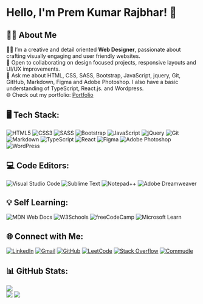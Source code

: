 # Hello, I'm Prem Kumar Rajbhar! 👋

## 👨‍💻 About Me
👨‍🎓 I’m a creative and detail oriented <strong>Web Designer</strong>, passionate about crafting visually engaging and user friendly websites. <br>🤝 Open to collaborating on design focused projects, responsive layouts and UI/UX improvements.<br>💬 Ask me about HTML, CSS, SASS, Bootstrap, JavaScript, jquery, Git, GitHub, Markdown, Figma and Adobe Photoshop. I also have a basic understanding of TypeScript, React.js. and Wordpress.<br>🌐 Check out my portfolio: [Portfolio](https://premkrrajbhar.github.io/Prem-Kumar-Rajbhar/)


## 🖥️ Tech Stack:
![HTML5](https://img.shields.io/badge/HTML5-%23E34F26.svg?style=for-the-badge&logo=html5&logoColor=white) 
![CSS3](https://img.shields.io/badge/CSS3-%231572B6.svg?style=for-the-badge&logo=css3&logoColor=white) 
![SASS](https://img.shields.io/badge/Sass-hotpink.svg?style=for-the-badge&logo=sass&logoColor=white) 
![Bootstrap](https://img.shields.io/badge/Bootstrap-7952B3.svg?style=for-the-badge&logo=bootstrap&logoColor=white) 
![JavaScript](https://img.shields.io/badge/JavaScript-F7DF1E.svg?style=for-the-badge&logo=javascript&logoColor=000) 
![jQuery](https://img.shields.io/badge/jQuery-0769AD.svg?style=for-the-badge&logo=jquery&logoColor=white) 
![Git](https://img.shields.io/badge/Git-%23F05033.svg?style=for-the-badge&logo=git&logoColor=white) 
![Markdown](https://img.shields.io/badge/Markdown-%23000000.svg?style=for-the-badge&logo=markdown&logoColor=white)
![TypeScript](https://img.shields.io/badge/TypeScript-007ACC.svg?style=for-the-badge&logo=typescript&logoColor=white) 
![React](https://img.shields.io/badge/React-%2320232a.svg?style=for-the-badge&logo=react&logoColor=%2361DAFB)
![Figma](https://img.shields.io/badge/figma-%23F24E1E.svg?style=for-the-badge&logo=figma&logoColor=white)
![Adobe Photoshop](https://img.shields.io/badge/Adobe%20Photoshop-31A8FF.svg?style=for-the-badge&logo=Adobe-Photoshop&logoColor=white) 
![WordPress](https://img.shields.io/badge/WordPress-%23117AC9.svg?style=for-the-badge&logo=WordPress&logoColor=white)

## 💻 Code Editors:
![Visual Studio Code](https://custom-icon-badges.demolab.com/badge/Visual%20Studio%20Code-0078d7.svg?logo=vsc&logoColor=white) 
![Sublime Text](https://img.shields.io/badge/Sublime%20Text-%23575757.svg?logo=sublime-text&logoColor=important) 
![Notepad++](https://img.shields.io/badge/Notepad++-90E59A.svg?&logo=notepad%2b%2b&logoColor=black)
![Adobe Dreamweaver](https://img.shields.io/badge/Adobe%20Dreamweaver-FF61F6.svg?&logo=Adobe%20Dreamweaver&logoColor=white)

## 💡 Self Learning:
![MDN Web Docs](https://img.shields.io/badge/MDN%20Web%20Docs-000?logo=mdnwebdocs&logoColor=fff) 
![W3Schools](https://img.shields.io/badge/W3Schools-04AA6D?logo=w3schools&logoColor=fff) 
![freeCodeCamp](https://img.shields.io/badge/freeCodeCamp-0A0A23?logo=freecodecamp&logoColor=fff) 
![Microsoft Learn](https://img.shields.io/badge/-Microsoft%20Learn-258FFA?logo=microsoft&logoColor=white)

## 🌐 Connect with Me:
[![LinkedIn](https://custom-icon-badges.demolab.com/badge/LinkedIn-0A66C2?logo=linkedin-white&logoColor=fff)](https://www.linkedin.com/in/premkrrajbhar/) 
[![Gmail](https://img.shields.io/badge/Gmail-D14836?logo=gmail&logoColor=white)](mailto:premkumarrajbhar22@gmail.com) 
[![GitHub](https://img.shields.io/badge/GitHub-%23121011.svg?logo=github&logoColor=white)](https://github.com/premkrrajbhar) 
[![LeetCode](https://img.shields.io/badge/LeetCode-000000?logo=LeetCode&logoColor=#d16c06)](https://leetcode.com/u/premkrrajbhar/) 
[![Stack Overflow](https://img.shields.io/badge/-Stackoverflow-FE7A16?logo=stack-overflow&logoColor=white)](https://stackoverflow.com/users/28282495) 
[![Commudle](https://img.shields.io/badge/-Commudle-0A66C2?logo=commudle&logoColor=white)](https://www.commudle.com/users/premkrrajbhar) 

## 📊 GitHub Stats:
![](https://github-readme-stats.vercel.app/api/top-langs/?username=premkrrajbhar&theme=default&hide_border=false&include_all_commits=true&count_private=true&layout=compact)<br/>
![](https://github-readme-stats.vercel.app/api?username=premkrrajbhar&theme=default&hide_border=false&include_all_commits=true&count_private=true)
![](https://github-readme-streak-stats.herokuapp.com/?user=premkrrajbhar&theme=default&hide_border=false)
